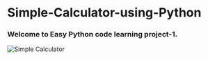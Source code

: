 # Simple-Calculator-using-Python

### Welcome to Easy Python code learning project-1.

![Simple Calculator](images/Simple_Calci.png)


